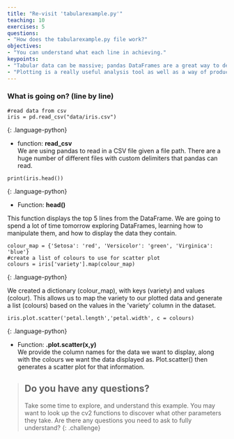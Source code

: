 ```yaml
---
title: "Re-visit 'tabularexample.py'"
teaching: 10
exercises: 5
questions:
- "How does the tabularexample.py file work?"
objectives:
- "You can understand what each line in achieving."
keypoints:
- "Tabular data can be massive; pandas DataFrames are a great way to deal with this data."
- "Plotting is a really useful analysis tool as well as a way of producing clean-looking figures."
---
```


### What is going on? (line by line)

```
#read data from csv
iris = pd.read_csv("data/iris.csv")
```
{: .language-python}

* function: **read_csv**  
We are using pandas to read in a CSV file given a file path. There are a huge number of different files with custom delimiters that pandas can read.

```
print(iris.head())
```
{: .language-python}

* Function: **head()**

This function displays the top 5 lines from the DataFrame. We are going to spend a lot of time tomorrow exploring DataFrames, learning how to manipulate them, and how to display the data they contain.

```
colour_map = {'Setosa': 'red', 'Versicolor': 'green', 'Virginica': 'blue'}
#create a list of colours to use for scatter plot
colours = iris['variety'].map(colour_map)
```
{: .language-python}
 
We created a dictionary (colour_map), with keys (variety) and values (colour). This allows us to map the variety to our plotted data and generate a list (colours) based on the values in the 'variety' column in the dataset.
```
iris.plot.scatter('petal.length','petal.width', c = colours)
```
{: .language-python}

* Function: **.plot.scatter(x,y)**  
We provide the column names for the data we want to display, along with the colours we want the data displayed as. Plot.scatter() then generates a scatter plot for that information.   


> ## Do you have any questions?
> Take some time to explore, and understand this example. You may want to look up the cv2 functions to discover what other parameters they take. Are there any questions you need to ask to fully understand? 
{: .challenge}


